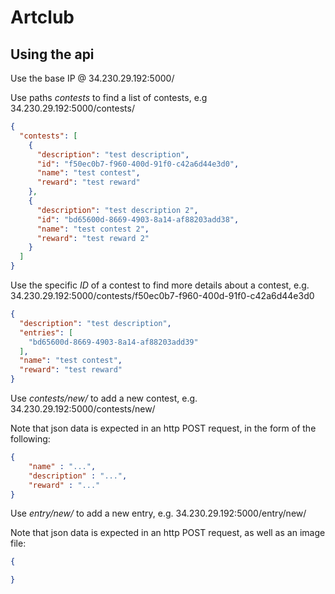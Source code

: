 # Artclub

## Using the api

Use the base IP @ 34.230.29.192:5000/

Use paths *contests* to find a list of contests, e.g 34.230.29.192:5000/contests/

```json
{
  "contests": [
    {
      "description": "test description", 
      "id": "f50ec0b7-f960-400d-91f0-c42a6d44e3d0", 
      "name": "test contest", 
      "reward": "test reward"
    }, 
    {
      "description": "test description 2", 
      "id": "bd65600d-8669-4903-8a14-af88203add38", 
      "name": "test contest 2", 
      "reward": "test reward 2"
    }
  ]
}
```

Use the specific *ID* of a contest to find more details about a contest, e.g. 34.230.29.192:5000/contests/f50ec0b7-f960-400d-91f0-c42a6d44e3d0

```json
{
  "description": "test description", 
  "entries": [
    "bd65600d-8669-4903-8a14-af88203add39"
  ], 
  "name": "test contest", 
  "reward": "test reward"
}
```

Use *contests/new/* to add a new contest, e.g. 34.230.29.192:5000/contests/new/

Note that json data is expected in an http POST request, in the form of the following:

```json
{
    "name" : "...",
    "description" : "...",
    "reward" : "..."
}
```

Use *entry/new/* to add a new entry, e.g. 34.230.29.192:5000/entry/new/

Note that json data is expected in an http POST request, as well as an image file:

```json
{

}
```